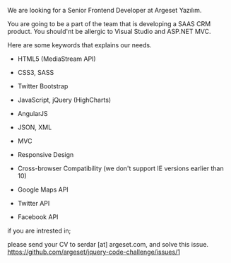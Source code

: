 We are looking for a Senior Frontend Developer at Argeset Yazılım.

You are going to be a part of the team that is developing a SAAS CRM product.
You should'nt be allergic to Visual Studio and ASP.NET MVC.

Here are some keywords that explains our needs.


* HTML5 (MediaStream API)
* CSS3, SASS
* Twitter Bootstrap
* JavaScript, jQuery (HighCharts)
* AngularJS
* JSON, XML

* MVC

* Responsive Design
* Cross-browser Compatibility
  (we don't support IE versions earlier than 10)

* Google Maps API
* Twitter API
* Facebook API

if you are intrested in;

please send your CV to serdar [at] argeset.com,
and solve this issue.
https://github.com/argeset/jquery-code-challenge/issues/1
